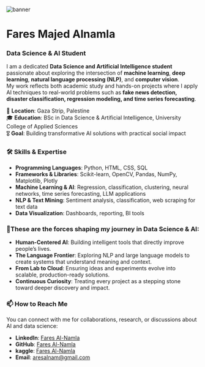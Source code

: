 
![banner](https://github.com/FaresAlnamla/FaresAlnamla/blob/main/assets/Untitled%design.gif)



# **Fares Majed Alnamla**  
### **Data Science & AI Student**  

I am a dedicated **Data Science and Artificial Intelligence student** passionate about exploring the intersection of **machine learning**, **deep learning**, **natural language processing (NLP)**, and **computer vision**.  
My work reflects both academic study and hands-on projects where I apply AI techniques to real-world problems such as **fake news detection, disaster classification, regression modeling, and time series forecasting**.  


📍 **Location**: Gaza Strip, Palestine  
🎓 **Education**: BSc in Data Science & Artificial Intelligence, University College of Applied Sciences  
🎖️ **Goal**: Building transformative AI solutions with practical social impact  



### **🛠️ Skills & Expertise**  
- **Programming Languages**: Python, HTML, CSS, SQL  
- **Frameworks & Libraries**: Scikit-learn, OpenCV, Pandas, NumPy, Matplotlib, Plotly  
- **Machine Learning & AI**: Regression, classification, clustering, neural networks, time series forecasting, LLM applications  
- **NLP & Text Mining**: Sentiment analysis, classification, web scraping for text data  
- **Data Visualization**: Dashboards, reporting, BI tools  

### **🎯These are the forces shaping my journey in Data Science & AI:**
- **Human-Centered AI**: Building intelligent tools that directly improve people’s lives.  
- **The Language Frontier**: Exploring NLP and large language models to create systems that understand meaning and context.  
- **From Lab to Cloud**: Ensuring ideas and experiments evolve into scalable, production-ready solutions.  
- **Continuous Curiosity**: Treating every project as a stepping stone toward deeper discovery and impact.  


### **📫 How to Reach Me**  
You can connect with me for collaborations, research, or discussions about AI and data science:  
- **LinkedIn**: [Fares Al-Namla](https://www.linkedin.com/in/faresalnamla/)  
- **GitHub**: [Fares Al-Namla](https://github.com/FaresAlnamla) 
- **kaggle**: [Fares Al-Namla](https://www.kaggle.com/faresalnamla) 
- **Email**: aresalnam@gmail.com
